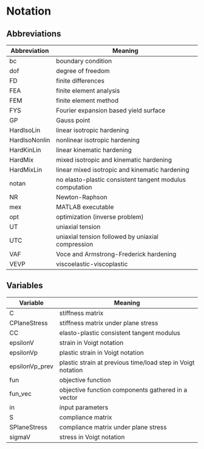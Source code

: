 # Notation

## Abbreviations

| Abbreviation | Meaning |
| ----------- | ----------- |
| bc | boundary condition |
| dof | degree of freedom  |
| FD | finite differences |
| FEA | finite element analysis |
| FEM | finite element method |
| FYS | Fourier expansion based yield surface |
| GP | Gauss point |
| HardIsoLin | linear isotropic hardening |
| HardIsoNonlin | nonlinear isotropic hardening |
| HardKinLin | linear kinematic hardening |
| HardMix | mixed isotropic and kinematic hardening |
| HardMixLin | linear mixed isotropic and kinematic hardening |
| notan | no elasto-plastic consistent tangent modulus computation |
| NR | Newton-Raphson |
| mex | MATLAB executable |
| opt | optimization (inverse problem) |
| UT | uniaxial tension |
| UTC | uniaxial tension followed by uniaxial compression |
| VAF | Voce and Armstrong-Frederick hardening |
| VEVP | viscoelastic-viscoplastic |

## Variables

| Variable | Meaning |
| ----------- | ----------- |
| C | stiffness matrix |
| CPlaneStress | stiffness matrix under plane stress |
| CC | elasto-plastic consistent tangent modulus |
| epsilonV | strain in Voigt notation |
| epsilonVp | plastic strain in Voigt notation |
| epsilonVp_prev | plastic strain at previous time/load step in Voigt notation |
| fun | objective function |
| fun_vec | objective function components gathered in a vector |
| in | input parameters |
| S | compliance matrix |
| SPlaneStress | compliance matrix under plane stress |
| sigmaV | stress in Voigt notation |
